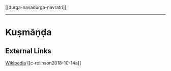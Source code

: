 [[durga-navadurga-navratri]]

---
# Kuṣmāṇḍa
## External Links
[Wikipedia](https://en.wikipedia.org/wiki/Kushmanda)
[[c-rolinson2018-10-14a]]